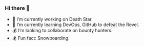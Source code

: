 ### Hi there 👋

- :satellite: I’m currently working on Death Star.
- :poop: I’m currently learning DevOps, GitHub to defeat the Revel.
- :moneybag: I’m looking to collaborate on bounty hunters.
- :snowboarder: Fun fact: Snowboarding.


<!--
For emoji
https://www.webfx.com/tools/emoji-cheat-sheet/

**taqooma/taqooma** is a ✨ _special_ ✨ repository because its `README.md` (this file) appears on your GitHub profile.

Here are some ideas to get you started:

- 🔭 I’m currently working on ...
- 🌱 I’m currently learning ...
- 👯 I’m looking to collaborate on ...
- 🤔 I’m looking for help with ...
- 💬 Ask me about ...
- 📫 How to reach me: ...
- 😄 Pronouns: ...
- ⚡ Fun fact: ...
-->
